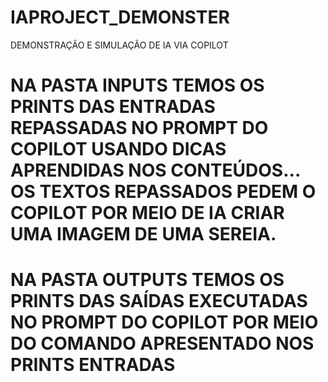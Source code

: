 # IAPROJECT_DEMONSTER
DEMONSTRAÇÃO E SIMULAÇÃO DE IA VIA COPILOT

# NA PASTA INPUTS TEMOS OS PRINTS DAS ENTRADAS REPASSADAS NO PROMPT DO COPILOT USANDO DICAS APRENDIDAS NOS CONTEÚDOS... OS TEXTOS REPASSADOS PEDEM O COPILOT POR MEIO DE IA CRIAR UMA IMAGEM DE UMA SEREIA.

# NA PASTA OUTPUTS TEMOS OS PRINTS DAS SAÍDAS EXECUTADAS NO PROMPT DO COPILOT POR MEIO DO COMANDO APRESENTADO NOS PRINTS ENTRADAS
